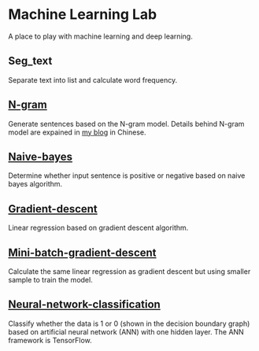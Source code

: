 # Machine Learning Lab
A place to play with machine learning and deep learning.

## Seg_text
Separate text into list and calculate word frequency.

## [N-gram](https://github.com/iewaij/Machine-Learning-Lab/blob/master/N-gram/article_n-gram.ipynb)
Generate sentences based on the N-gram model. Details behind N-gram model are expained in [my blog](http://lijiawei.cc/2017/03/14/N-gram/) in Chinese.

## [Naive-bayes](https://github.com/iewaij/Machine-Learning-Lab/blob/master/Naive-bayes/Naive_Emo_Bayes.ipynb)
Determine whether input sentence is positive or negative based on naive bayes algorithm.

## [Gradient-descent](https://github.com/iewaij/Machine-Learning-Lab/blob/master/Gradient-descent/Gradient_Descent.ipynb)
Linear regression based on gradient descent algorithm.

## [Mini-batch-gradient-descent](https://github.com/iewaij/Machine-Learning-Lab/tree/master/Mini-batch-gradient-descent)
Calculate the same linear regression as gradient descent but using smaller sample to train the model.

## [Neural-network-classification](https://github.com/iewaij/Machine-Learning-Lab/blob/master/Neural-network-classification/sigmoid_1h_nn.ipynb)
Classify whether the data is 1 or 0 (shown in the decision boundary graph) based on artificial neural network (ANN) with one hidden layer. The ANN framework is TensorFlow.
